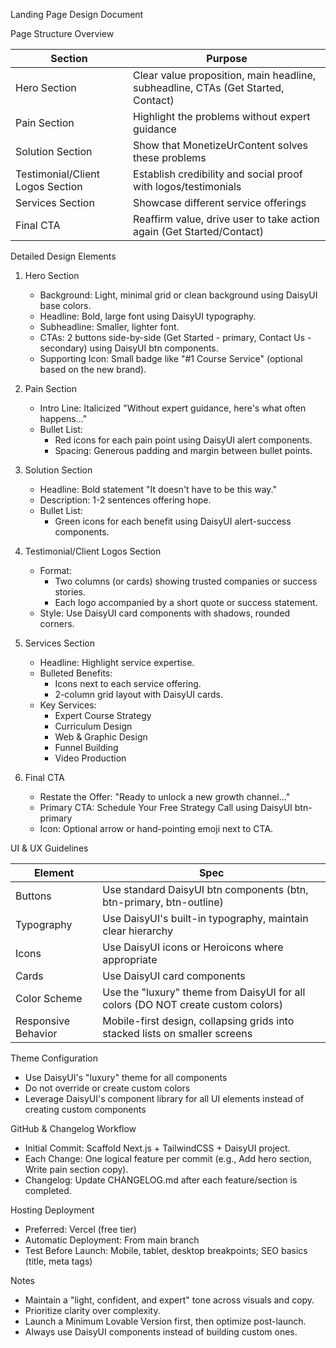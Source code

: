 Landing Page Design Document

Page Structure Overview

Section | Purpose
--------|--------
Hero Section | Clear value proposition, main headline, subheadline, CTAs (Get Started, Contact)
Pain Section | Highlight the problems without expert guidance
Solution Section | Show that MonetizeUrContent solves these problems
Testimonial/Client Logos Section | Establish credibility and social proof with logos/testimonials
Services Section | Showcase different service offerings
Final CTA | Reaffirm value, drive user to take action again (Get Started/Contact)

Detailed Design Elements

1. Hero Section
   - Background: Light, minimal grid or clean background using DaisyUI base colors.
   - Headline: Bold, large font using DaisyUI typography.
   - Subheadline: Smaller, lighter font.
   - CTAs: 2 buttons side-by-side (Get Started - primary, Contact Us - secondary) using DaisyUI btn components.
   - Supporting Icon: Small badge like "#1 Course Service" (optional based on the new brand).

2. Pain Section
   - Intro Line: Italicized "Without expert guidance, here's what often happens..."
   - Bullet List:
     - Red icons for each pain point using DaisyUI alert components.
     - Spacing: Generous padding and margin between bullet points.

3. Solution Section
   - Headline: Bold statement "It doesn't have to be this way."
   - Description: 1-2 sentences offering hope.
   - Bullet List:
     - Green icons for each benefit using DaisyUI alert-success components.

4. Testimonial/Client Logos Section
   - Format:
     - Two columns (or cards) showing trusted companies or success stories.
     - Each logo accompanied by a short quote or success statement.
   - Style: Use DaisyUI card components with shadows, rounded corners.

5. Services Section
   - Headline: Highlight service expertise.
   - Bulleted Benefits:
     - Icons next to each service offering.
     - 2-column grid layout with DaisyUI cards.
   - Key Services:
     - Expert Course Strategy
     - Curriculum Design
     - Web & Graphic Design
     - Funnel Building
     - Video Production

6. Final CTA
   - Restate the Offer: "Ready to unlock a new growth channel..."
   - Primary CTA: Schedule Your Free Strategy Call using DaisyUI btn-primary
   - Icon: Optional arrow or hand-pointing emoji next to CTA.

UI & UX Guidelines

Element | Spec
--------|-----
Buttons | Use standard DaisyUI btn components (btn, btn-primary, btn-outline)
Typography | Use DaisyUI's built-in typography, maintain clear hierarchy
Icons | Use DaisyUI icons or Heroicons where appropriate
Cards | Use DaisyUI card components
Color Scheme | Use the "luxury" theme from DaisyUI for all colors (DO NOT create custom colors)
Responsive Behavior | Mobile-first design, collapsing grids into stacked lists on smaller screens

Theme Configuration
- Use DaisyUI's "luxury" theme for all components
- Do not override or create custom colors
- Leverage DaisyUI's component library for all UI elements instead of creating custom components

GitHub & Changelog Workflow
- Initial Commit: Scaffold Next.js + TailwindCSS + DaisyUI project.
- Each Change: One logical feature per commit (e.g., Add hero section, Write pain section copy).
- Changelog: Update CHANGELOG.md after each feature/section is completed.

Hosting Deployment
- Preferred: Vercel (free tier)
- Automatic Deployment: From main branch
- Test Before Launch: Mobile, tablet, desktop breakpoints; SEO basics (title, meta tags)

Notes
- Maintain a "light, confident, and expert" tone across visuals and copy.
- Prioritize clarity over complexity.
- Launch a Minimum Lovable Version first, then optimize post-launch.
- Always use DaisyUI components instead of building custom ones.